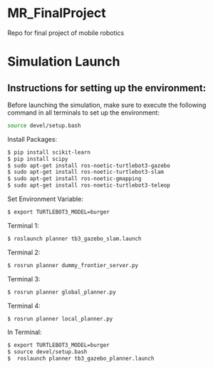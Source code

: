 # MR_FinalProject
Repo for final project of mobile robotics

# Simulation Launch

## Instructions for setting up the environment:

Before launching the simulation, make sure to execute the following command in all terminals to set up the environment:

```bash
source devel/setup.bash
```

Install Packages: 
```bash
$ pip install scikit-learn
$ pip install scipy
$ sudo apt-get install ros-noetic-turtlebot3-gazebo
$ sudo apt-get install ros-noetic-turtlebot3-slam
$ sudo apt-get install ros-noetic-gmapping
$ sudo apt-get install ros-noetic-turtlebot3-teleop
```

Set Environment Variable:
```bash
$ export TURTLEBOT3_MODEL=burger
```

Terminal 1:  
```bash
$ roslaunch planner tb3_gazebo_slam.launch 
```

Terminal 2:  
```bash
$ rosrun planner dummy_frontier_server.py 
```
 
Terminal 3:  
```bash
$ rosrun planner global_planner.py 
```
 
Terminal 4:  
```bash
$ rosrun planner local_planner.py 
```

In Terminal:
```bash
$ export TURTLEBOT3_MODEL=burger
$ source devel/setup.bash
$  roslaunch planner tb3_gazebo_planner.launch

```

